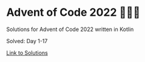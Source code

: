 # Advent of Code 2022 🎄🌟🎅
Solutions for Advent of Code 2022 written in Kotlin

Solved: Day 1-17

[Link to Solutions](https://github.com/patrick-elmquist/Advent-of-Code-2022/tree/main/src/main/kotlin)
